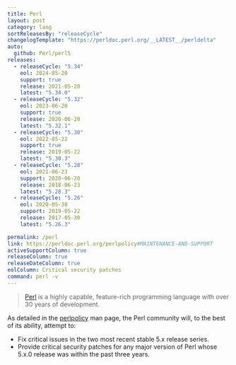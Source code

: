 ```yaml
---
title: Perl
layout: post
category: lang
sortReleasesBy: "releaseCycle"
changelogTemplate: "https://perldoc.perl.org/__LATEST__/perldelta"
auto:
  github: Perl/perl5
releases:
  - releaseCycle: "5.34"
    eol: 2024-05-20
    support: true
    release: 2021-05-20
    latest: "5.34.0"
  - releaseCycle: "5.32"
    eol: 2023-06-20
    support: true
    release: 2020-06-20
    latest: "5.32.1"
  - releaseCycle: "5.30"
    eol: 2022-05-22
    support: true
    release: 2019-05-22
    latest: "5.30.3"
  - releaseCycle: "5.28"
    eol: 2021-06-23
    support: 2020-06-20
    release: 2018-06-23
    latest: "5.28.3"
  - releaseCycle: "5.26"
    eol: 2020-05-30
    support: 2019-05-22
    release: 2017-05-30
    latest: "5.26.3"

permalink: /perl
link: https://perldoc.perl.org/perlpolicy#MAINTENANCE-AND-SUPPORT
activeSupportColumn: true
releaseColumn: true
releaseDateColumn: true
eolColumn: Critical security patches
command: perl -v
---
```

> [Perl](https://www.perl.org/) is a highly capable, feature-rich programming language with over 30 years of development.

As detailed in the [perlpolicy](https://perldoc.perl.org/perlpolicy#MAINTENANCE-AND-SUPPORT) man page, the Perl community will, to the best of its ability, attempt to:
- Fix critical issues in the two most recent stable 5.x release series.
- Provide critical security patches for any major version of Perl whose 5.x.0 release was within the past three years.
